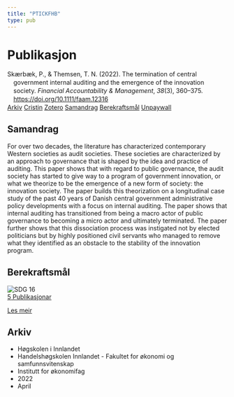 ```yaml
---
title: "PTICKFHB"
type: pub
---
```

<h1>Publikasjon</h1>
<article id="csl-bib-container-PTICKFHB" class="csl-bib-container">
  <div class="csl-bib-body" style="line-height: 1.35; padding-left: 1em; text-indent:-1em;">
  <div class="csl-entry">Sk&#xE6;rb&#xE6;k, P., &amp; Themsen, T. N. (2022). The termination of central government internal auditing and the emergence of the innovation society. <i>Financial Accountability &amp; Management</i>, <i>38</i>(3), 360&#x2013;375. <a href="https://doi.org/10.1111/faam.12316">https://doi.org/10.1111/faam.12316</a></div>
</div>
  <div class="csl-bib-buttons">
    <a href="#taxonomy-article-PTICKFHB" class="csl-bib-button">Arkiv</a>
    <a href="https://app.cristin.no/results/show.jsf?id=2016636" alt="Cristin URL" class="csl-bib-button">Cristin</a>
    <a href="http://zotero.org/groups/5402882/items/PTICKFHB" alt="Zotero URL" class="csl-bib-button">Zotero</a>
    <a href="#abstract-article-PTICKFHB" class="csl-bib-button">Samandrag</a>
    <a href="#sdg-article-PTICKFHB" class="csl-bib-button">Berekraftsmål</a>
    <a href="https://doi.org/10.1111/faam.12316" class="csl-bib-button">Unpaywall</a>
  </div>
  <div id="csl-bib-meta-container-PTICKFHB"></div>
</article>
<div id="csl-bib-meta-PTICKFHB" class="csl-bib-meta">
  <article id="abstract-article-PTICKFHB" class="abstract-article">
    <h1>Samandrag</h1>
    For over two decades, the literature has characterized contemporary Western societies as audit societies. These societies are characterized by an approach to governance that is shaped by the idea and practice of auditing. This paper shows that with regard to public governance, the audit society has started to give way to a program of government innovation, or what we theorize to be the emergence of a new form of society: the innovation society. The paper builds this theorization on a longitudinal case study of the past 40 years of Danish central government administrative policy developments with a focus on internal auditing. The paper shows that internal auditing has transitioned from being a macro actor of public governance to becoming a micro actor and ultimately terminated. The paper further shows that this dissociation process was instigated not by elected politicians but by highly positioned civil servants who managed to remove what they identified as an obstacle to the stability of the innovation program.
  </article>
  <article id="sdg-article-PTICKFHB" class="sdg-article">
    <h1>Berekraftsmål</h1>
    <div class="sdg-container"><div id="sdg16" class="sdg"> <img src="{{< params subfolder >}}images/sdg/sdg16_no.png" class="image" alt="SDG 16"> <div class="sdg-overlay"> <a href="{{< params subfolder >}}no/archive/?sdg=16#archive" class="sdg-publication-count"><span>5</span> Publikasjonar</a> <p><a href="NA" class="sdg-read-more">Les meir</a></p> </div> </div></div>
  </article>
  <article id="taxonomy-article-PTICKFHB" class="taxonomy-article">
    <h1>Arkiv</h1>
    <ul>
      <li>Høgskolen i Innlandet</li>
      <li>Handelshøgskolen Innlandet - Fakultet for økonomi og samfunnsvitenskap</li>
      <li>Institutt for økonomifag</li>
      <li>2022</li>
      <li>April</li>
    </ul>
  </article>
</div>
